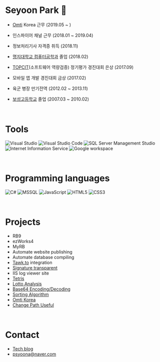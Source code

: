 # Seyoon Park 👋
- [Omti](https://www.omti.com/) Korea 근무 (2019.05 ~ )
- 인스파이어 채널 근무 (2018.01 ~ 2019.04)
- 정보처리기사 자격증 취득 (2018.11)
- [명지대학교 컴퓨터공학과](http://jw4.mju.ac.kr/user/cs/index.action) 졸업 (2018.02)
- [TOPCIT](https://www.topcit.or.kr/home.do)(소프트웨어 역량검증) 정기평가 경진대회 은상 (2017.09)
- 모바일 앱 개발 경진대회 금상 (2017.02)
- 육군 병장 만기전역 (2012.02 ~ 2013.11)
- [보성고등학교](https://posung.sen.hs.kr/) 졸업 (2007.03 ~ 2010.02)

  <br/>  
  
# Tools
![Visual Studio](https://img.shields.io/badge/-Visual%20Studio-yellowgreen)
![Visual Studio Code](https://img.shields.io/badge/-Visual%20Studio%20Code-yellowgreen)
![SQL Server Management Studio](https://img.shields.io/badge/-SQL%20Server%20Management%20Stuidio-yellowgreen)
![Internet Information Service](https://img.shields.io/badge/-Internet%20Information%20Service-yellowgreen)
![Google workspace](https://img.shields.io/badge/-Google%20workspace-yellowgreen)

<br/>  

# Programming languages
![C#](https://img.shields.io/badge/-C%23-brightgreen)
![MSSQL](https://img.shields.io/badge/-MS--SQL-brightgreen)
![JavaScript](https://img.shields.io/badge/-JavaScript-orange)
![HTML5](https://img.shields.io/badge/-HTML5-orange)
![CSS3](https://img.shields.io/badge/-CSS3-orange)

<br/>  

# Projects
- RB9
- ezWorks4
- MyRB
- Automate website publishing
- Automate database compiling
- [Tawk.to](https://www.tawk.to/) integration
- [Signature transparent](http://yoonslab.com/Laboratory/Signature)
- IIS log viewer site
- [Tetris](http://yoonslab.com/Laboratory/Tetris)
- [Lotto Analysis](http://yoonslab.com/Laboratory/LottoAnalysis)
- [Base64 Encoding/Decoding](http://yoonslab.com/Laboratory/SecureAlgorithm)
- [Sorting Algorithm](http://yoonslab.com/Laboratory/SortingAlgorithm)
- [Omti Korea](http://yoonslab.com/OMTIKorea/Index)
- [Change Path Useful](http://yoonslab.com/Laboratory/ChangePathUseful)

<br/>  

# Contact
- [Tech blog](https://blog.naver.com/psyoona)
- psyoona@naver.com
